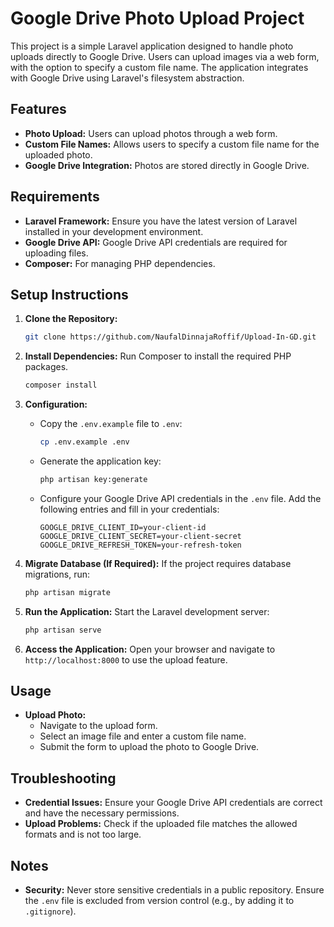# Google Drive Photo Upload Project

This project is a simple Laravel application designed to handle photo uploads directly to Google Drive. Users can upload images via a web form, with the option to specify a custom file name. The application integrates with Google Drive using Laravel's filesystem abstraction.

## Features

- **Photo Upload:** Users can upload photos through a web form.
- **Custom File Names:** Allows users to specify a custom file name for the uploaded photo.
- **Google Drive Integration:** Photos are stored directly in Google Drive.

## Requirements

- **Laravel Framework:** Ensure you have the latest version of Laravel installed in your development environment.
- **Google Drive API:** Google Drive API credentials are required for uploading files.
- **Composer:** For managing PHP dependencies.

## Setup Instructions

1. **Clone the Repository:**
   ```bash
   git clone https://github.com/NaufalDinnajaRoffif/Upload-In-GD.git
   ```

2. **Install Dependencies:**
   Run Composer to install the required PHP packages.
   ```bash
   composer install
   ```

3. **Configuration:**
   - Copy the `.env.example` file to `.env`:
     ```bash
     cp .env.example .env
     ```
   - Generate the application key:
     ```bash
     php artisan key:generate
     ```
   - Configure your Google Drive API credentials in the `.env` file. Add the following entries and fill in your credentials:
     ```env
     GOOGLE_DRIVE_CLIENT_ID=your-client-id
     GOOGLE_DRIVE_CLIENT_SECRET=your-client-secret
     GOOGLE_DRIVE_REFRESH_TOKEN=your-refresh-token
     ```

4. **Migrate Database (If Required):**
   If the project requires database migrations, run:
   ```bash
   php artisan migrate
   ```

5. **Run the Application:**
   Start the Laravel development server:
   ```bash
   php artisan serve
   ```

6. **Access the Application:**
   Open your browser and navigate to `http://localhost:8000` to use the upload feature.

## Usage

- **Upload Photo:**
  - Navigate to the upload form.
  - Select an image file and enter a custom file name.
  - Submit the form to upload the photo to Google Drive.

## Troubleshooting

- **Credential Issues:** Ensure your Google Drive API credentials are correct and have the necessary permissions.
- **Upload Problems:** Check if the uploaded file matches the allowed formats and is not too large.

## Notes

- **Security:** Never store sensitive credentials in a public repository. Ensure the `.env` file is excluded from version control (e.g., by adding it to `.gitignore`).

